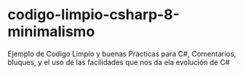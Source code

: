 # codigo-limpio-csharp-8-minimalismo
Ejemplo de Codigo Limpio y buenas Prácticas para C#, Comentarios, bluques, y el uso de las facilidades que nos da ela evolución de C#
